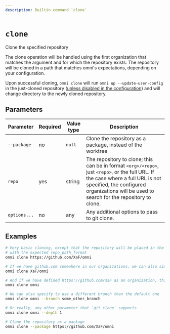 ```yaml
---
description: Builtin command `clone`
---
```


# `clone`

Clone the specified repository

The clone operation will be handled using the first organization that matches the argument and for which the
repository exists. The repository will be cloned in a path that matches omni's expectations, depending on your
configuration.

Upon successful cloning, `omni clone` will run `omni up --update-user-config` in the just-cloned repository ([unless disabled in the configuration](/reference/configuration/parameters/clone)) and will change directory to the newly cloned repository.

## Parameters

| Parameter       | Required | Value type | Description                                         |
|-----------------|----------|------------|-----------------------------------------------------|
| `--package`  | no | `null` | Clone the repository as a package, instead of the worktree |
| `repo` | yes | string | The repository to clone; this can be in format `<org>/<repo>`, just `<repo>`, or the full URL. If the case where a full URL is not specified, the configured organizations will be used to search for the repository to clone. |
| `options...` | no | any | Any additional options to pass to git clone. |

## Examples

```bash
# Very basic cloning, except that the repository will be placed in the correct worktree,
# with the expected repo_path_format
omni clone https://github.com/XaF/omni

# If we have github.com somewhere in our organizations, we can also simply run
omni clone XaF/omni

# And if we have defined https://github.com/XaF as an organization, this will work
omni clone omni

# We can also specify to use a different branch than the default one
omni clone omni --branch some_other_branch

# Or really, any other parameter that `git clone` supports
omni clone omni --depth 1

# Clone the repository as a package
omni clone --package https://github.com/XaF/omni
```
